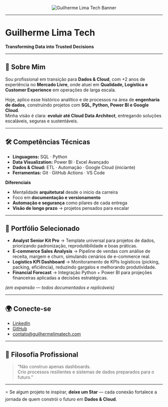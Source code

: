 <p align="center">
  <img src="https://raw.githubusercontent.com/guilhermelimatech/Branding/main/Guilherme_Lima_Capa.png" alt="Guilherme Lima Tech Banner"/>
</p>

---

# Guilherme Lima Tech  
**Transforming Data into Trusted Decisions**  

---

## 👋 Sobre Mim  
Sou profissional em transição para **Dados & Cloud**, com +2 anos de experiência no **Mercado Livre**, onde atuei em **Qualidade, Logística e Customer Experience** em operações de larga escala.  

Hoje, aplico esse histórico analítico e de processos na área de **engenharia de dados**, construindo projetos com **SQL, Python, Power BI e Google Cloud**.  
Minha visão é clara: **evoluir até Cloud Data Architect**, entregando soluções escaláveis, seguras e sustentáveis.  

---

## 🛠️ Competências Técnicas  
- **Linguagens:** SQL · Python  
- **Data Visualization:** Power BI · Excel Avançado  
- **Dados & Cloud:** ETL · Automação · Google Cloud (iniciante)  
- **Ferramentas:** Git · GitHub Actions · VS Code  

**Diferenciais**  
- Mentalidade **arquitetural** desde o início da carreira  
- Foco em **documentação e versionamento**  
- **Automação e segurança** como pilares de cada entrega  
- **Visão de longo prazo** → projetos pensados para escalar  

---

## 📂 Portfólio Selecionado  

- **Analyst Senior Kit Pro** → Template universal para projetos de dados, priorizando padronização, reprodutibilidade e boas práticas.  
- **E-commerce Sales Analysis** → Pipeline de vendas com análise de receita, margem e churn, simulando cenários de e-commerce real.  
- **Logistics KPI Dashboard** → Monitoramento de KPIs logísticos (picking, packing, eficiência), reduzindo gargalos e melhorando produtividade.  
- **Financial Forecast** → Integração Python + Power BI para projeções financeiras aplicadas a decisões estratégicas.  

*(em expansão — todos documentados e replicáveis)*  

---

## 🌍 Conecte-se  
- [LinkedIn](https://www.linkedin.com/in/guilhermelimatech)  
- [GitHub](https://github.com/guilhermelimatech)  
- contato@guilhermelimatech.com  

---

## 📌 Filosofia Profissional  
> “Não construo apenas dashboards.  
> Crio processos resilientes e sistemas de dados preparados para o futuro.”  

---

⭐ Se algum projeto te inspirar, **deixe um Star** — cada conexão fortalece a jornada de quem constrói o futuro em **Dados & Cloud**.  
